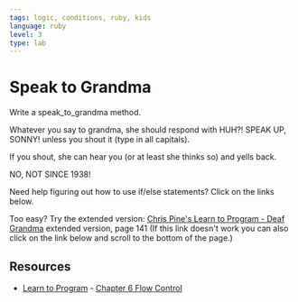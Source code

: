 ```yaml
---
tags: logic, conditions, ruby, kids
language: ruby
level: 3
type: lab
---
```


# Speak to Grandma

Write a speak_to_grandma method.

Whatever you say to grandma, she should respond with
HUH?! SPEAK UP, SONNY!
unless you shout it (type in all capitals).

If you shout, she can hear you (or at least she thinks so) 
and yells back.

NO, NOT SINCE 1938!

Need help figuring out how to use if/else statements? Click on the links below.

Too easy? Try the extended version: [Chris Pine's Learn to Program - Deaf Grandma](http://books.flatironschool.com/books/43?page=141) extended version, page 141 (If this link doesn't work you can also click on the link below and scroll to the bottom of the page.)


## Resources
* [Learn to Program](http://books.flatironschool.com/books/43?page=49) - [Chapter 6 Flow Control](https://pine.fm/LearnToProgram/?Chapter=06)

